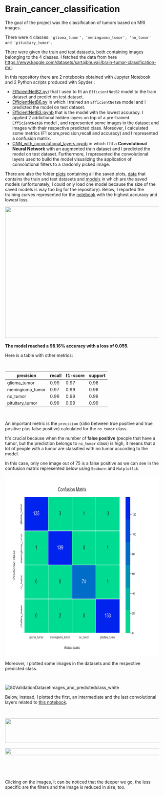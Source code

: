 # Brain_cancer_classification

The goal of the project was the classification of tumors based on MRI images.

There were 4 classes: ` 'glioma_tumor', 'meningioma_tumor', 'no_tumor' and 'pituitary_tumor' `.

There were given the [train](https://github.com/Iron486/Brain_cancer_classification/tree/main/data/Training) and [test](https://github.com/Iron486/Brain_cancer_classification/tree/main/data/Training) datasets, both containing images belonging to the 4 classes. 
I fetched the data from here https://www.kaggle.com/datasets/sartajbhuvaji/brain-tumor-classification-mri.

In this repository there are 2 notebooks obtained with Jupyter Notebook and 2 Python scripts produced with Spyder :

- [EfficientNetB2.py](https://github.com/Iron486/Brain_cancer_classification/blob/main/EfficientNetB2.py)) that I used to fit an `EfficientNetB2` model to the train dataset and predict on test dataset.
- [EfficientNetB6.py](https://github.com/Iron486/Brain_cancer_classification/blob/main/EfficientNetB6.py) in which I trained an `EfficientNetB6` model and I predicted the model on test dataset.
- [EfficientNetB3.ipynb](https://github.com/Iron486/Brain_cancer_classification/blob/main/EfficientNetB3.ipynb) that is the model with the lowest accuracy. I applied 2 addictional hidden layers on top of a pre-trained `EfficientNetB6` model , and represented some images in the dataset and images with their respective predicted class. Moreover, I calculated some metrics (F1 score,precision,recall and accuracy) and I represented a confusion matrix.
- [CNN_with_convolutional_layers.ipynb](https://github.com/Iron486/Brain_cancer_classification/blob/main/CNN_with_convolutional_layers.ipynb) in which I fit a **Convolutional Neural Network** with an augmented train dataset and I predicted the model on test dataset. Furthermore, I represented the convolutional layers used to build the model visualizing the application of convolutional filters to a randomly picked image.

There are also the folder [plots](https://github.com/Iron486/Brain_cancer_classification/tree/main/plots) containing all the saved plots, [data](https://github.com/Iron486/Brain_cancer_classification/tree/main/data) that contains the train and test datasets and [models](https://github.com/Iron486/Brain_cancer_classification/tree/main/models) in which are the saved models (unfortunately, I could only load one model because the size of the saved models is way too big for the repository).
Below, I reported the training curves represented for the [notebook](https://github.com/Iron486/Brain_cancer_classification/blob/main/EfficientNetB3.ipynb) with the highest accuracy and lowest loss.

<p align="center"> <img src="https://user-images.githubusercontent.com/62444785/172028786-b25919f7-a963-4e51-8fb3-53a04633ce47.png" width="610" height="430"/>   </p>

**The model reached a 98.16% accuracy with a loss of 0.055**.

Here is a table with other metrics:

&nbsp;

|precision    |recall | f1-score  | support |
|----------------|---------|--------|---------|
|    glioma_tumor    |   0.99  |    0.97  |    0.98    |   139 | 
|meningioma_tumor     |  0.97  |    0.99  |    0.98  |     141|
  |      no_tumor     |  0.99   |   0.99   |   0.99   |     75|      
| pituitary_tumor     |  0.99    |  0.99  |    0.99 |     135|

&nbsp; 

An important metric is the `precision` (ratio between true positive and true positive plus false positive) calculated for the `no_tumor` class.

It's crucial because when the number of **false positive** (people that have a tumor, but the prediction belongs to `no_tumor` class) is high, it means that a lot of people with a tumor are classified with no tumor according to the model. 

In this case, only one image out of 75 is a false positive as we can see in the confusion matrix represented below using `Seaborn` and `Matplotlib`.

<p align="center"> <img src="https://github.com/Iron486/Brain_cancer_classification/blob/main/plots/EfficientNetB3_confusion_matrix.png" width="735" height="590"/>   </p>

Moreover, I plotted some images in the datasets and the respective predicted class.

&nbsp;

![80ValidationDatasetimages_and_predictedclass_white](https://user-images.githubusercontent.com/62444785/172029617-9e20e656-57b6-4195-a1ea-8cee283c3392.png)


Below, instead, I plotted the first, an intermediate and the last convolutional layers related to [this notebook](https://github.com/Iron486/Brain_cancer_classification/blob/main/CNN_with_convolutional_layers.ipynb).

&nbsp;

<p align="center"> <img src="https://user-images.githubusercontent.com/62444785/172029736-08fa0703-4807-4a67-9c9e-b273e1e81e20.png" width="2435" height="80"/> </p>




<p align="center"> <img src="https://user-images.githubusercontent.com/62444785/172029739-9318d29a-0d92-46f6-a9f9-169950128c7f.png" width="2435" height="23"/> </p>




<p align="center"> <img src="https://user-images.githubusercontent.com/62444785/172029746-67c42131-0aea-460f-a3ea-e6b8e7013869.png" width="2435" height="9"/> </p>

&nbsp;

Clicking on the images, it can be noticed that the deeper we go, the less specific are the filters and the image is reduced in size, too.
